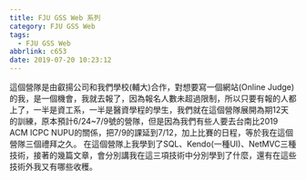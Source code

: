 ```yaml
---
title: FJU GSS Web 系列
category: FJU GSS Web
tags:
  - FJU GSS Web
abbrlink: c653
date: 2019-07-20 10:23:12
---
```

這個營隊是由叡揚公司和我們學校(輔大)合作，對想要寫一個網站(Online Judge)的我，是一個機會，我就去報了，因為報名人數未超過限制，所以只要有報的人都上了，一半是資工系，一半是醫資學程的學生，我們就在這個營隊展開為期12天的訓練，原本預計6/24~7/9號的營隊，但是因為我們有些人要去台南比2019 ACM ICPC NUPU的關係，把7/9的課延到7/12，加上比賽的日程，等於我在這個營隊三個禮拜之久。
在這個營隊上我學到了SQL、Kendo(一種UI)、NetMVC三種技術，接著的幾篇文章，會分別講我在這三項技術中分別學到了什麼，還有在這些技術外我又有哪些收穫。